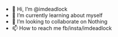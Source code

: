 - 👋 Hi, I’m @imdeadlock
- 🌱 I’m currently learning about myself
- 💞️ I’m looking to collaborate on Nothing
- 📫 How to reach me fb/insta/imdeadlock

<!---
imdeadlock/imdeadlock is a ✨ special ✨ repository because its `README.md` (this file) appears on your GitHub profile.
You can click the Preview link to take a look at your changes.
--->
